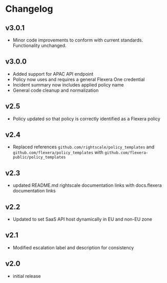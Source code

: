 # Changelog

## v3.0.1

- Minor code improvements to conform with current standards. Functionality unchanged.

## v3.0.0

- Added support for APAC API endpoint
- Policy now uses and requires a general Flexera One credential
- Incident summary now includes applied policy name
- General code cleanup and normalization

## v2.5

- Policy updated so that policy is correctly identified as a Flexera policy

## v2.4

- Replaced references `github.com/rightscale/policy_templates` and `github.com/flexera/policy_templates` with `github.com/flexera-public/policy_templates`

## v2.3

- updated README.md rightscale documentation links with docs.flexera documentation links

## v2.2

- Updated to set SaaS API host dynamically in EU and non-EU zone

## v2.1

- Modified escalation label and description for consistency

## v2.0

- initial release
